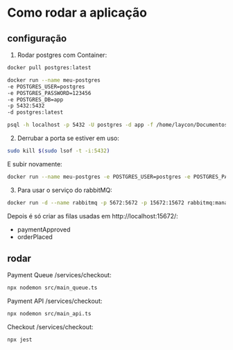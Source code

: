 # Como rodar a aplicação
## configuração
1. Rodar postgres com Container:
```bash
docker pull postgres:latest
```

```bash
docker run --name meu-postgres 
-e POSTGRES_USER=postgres 
-e POSTGRES_PASSWORD=123456 
-e POSTGRES_DB=app 
-p 5432:5432 
-d postgres:latest
```
```bash
psql -h localhost -p 5432 -U postgres -d app -f /home/laycon/Documentos/pessoal/codigos/microservice/services/checkout/create.sql
```

2. Derrubar a porta se estiver em uso:
```bash
sudo kill $(sudo lsof -t -i:5432)
```
E subir novamente:

```bash
docker run --name meu-postgres -e POSTGRES_USER=postgres -e POSTGRES_PASSWORD=123456 -e POSTGRES_DB=app -p 5432:5432 -d postgres:latest
```

3. Para usar o serviço do rabbitMQ:
```bash
docker run -d --name rabbitmq -p 5672:5672 -p 15672:15672 rabbitmq:management
```

Depois é só criar as filas usadas em http://localhost:15672/:
- paymentApproved
- orderPlaced

## rodar
Payment Queue /services/checkout:
```bash
npx nodemon src/main_queue.ts
```
Payment API /services/checkout:
```bash
npx nodemon src/main_api.ts
```


Checkout /services/checkout:
```bash
npx jest
```

